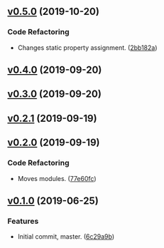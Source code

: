 <a name="v0.5.0"></a>
## [v0.5.0](https://github.com/alexseitsinger/eslint-config-react/compare/v0.4.0...v0.5.0) (2019-10-20)

### Code Refactoring
- Changes static property assignment. ([2bb182a](https://github.com/alexseitsinger/eslint-config-react/commit/2bb182a8c51ccb5755448986d0d0b3d88a042080))


<a name="v0.4.0"></a>
## [v0.4.0](https://github.com/alexseitsinger/eslint-config-react/compare/v0.3.0...v0.4.0) (2019-09-20)


<a name="v0.3.0"></a>
## [v0.3.0](https://github.com/alexseitsinger/eslint-config-react/compare/v0.2.1...v0.3.0) (2019-09-20)


<a name="v0.2.1"></a>
## [v0.2.1](https://github.com/alexseitsinger/eslint-config-react/compare/v0.2.0...v0.2.1) (2019-09-19)


<a name="v0.2.0"></a>
## [v0.2.0](https://github.com/alexseitsinger/eslint-config-react/compare/v0.1.0...v0.2.0) (2019-09-19)

### Code Refactoring
- Moves modules. ([77e60fc](https://github.com/alexseitsinger/eslint-config-react/commit/77e60fc8057fe63f94464eb158477a076ef973ed))


<a name="v0.1.0"></a>
## [v0.1.0](https://github.com/alexseitsinger/eslint-config-react/compare/6c29a9b6903847728b0080a7c856e92661769fe8...v0.1.0) (2019-06-25)

### Features
- Initial commit, master. ([6c29a9b](https://github.com/alexseitsinger/eslint-config-react/commit/6c29a9b6903847728b0080a7c856e92661769fe8))


